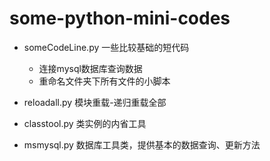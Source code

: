 # some-python-mini-codes
* someCodeLine.py 一些比较基础的短代码
    * 连接mysql数据库查询数据
    * 重命名文件夹下所有文件的小脚本

* reloadall.py 模块重载-递归重载全部
* classtool.py 类实例的内省工具
* msmysql.py 数据库工具类，提供基本的数据查询、更新方法
